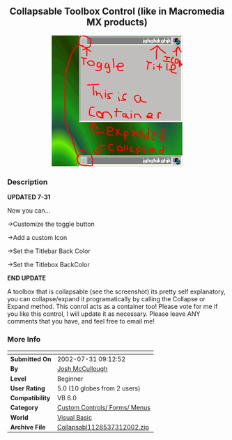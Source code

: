﻿<div align="center">

## Collapsable Toolbox Control \(like in Macromedia MX products\)

<img src="PIC20027311031193800.gif">
</div>

### Description

**UPDATED 7-31**

Now you can...

->Customize the toggle button

->Add a custom Icon

->Set the Titlebar Back Color

->Set the Titlebox BackColor

**END UPDATE**

A toolbox that is collapsable (see the screenshot) its pretty self explanatory, you can collapse/expand it programatically by calling the Collapse or Expand method. This conrol acts as a container too! Please vote for me if you like this control, I will update it as necessary. Please leave ANY comments that you have, and feel free to email me!
 
### More Info
 


<span>             |<span>
---                |---
**Submitted On**   |2002-07-31 09:12:52
**By**             |[Josh McCullough](https://github.com/Planet-Source-Code/PSCIndex/blob/master/ByAuthor/josh-mccullough.md)
**Level**          |Beginner
**User Rating**    |5.0 (10 globes from 2 users)
**Compatibility**  |VB 6\.0
**Category**       |[Custom Controls/ Forms/  Menus](https://github.com/Planet-Source-Code/PSCIndex/blob/master/ByCategory/custom-controls-forms-menus__1-4.md)
**World**          |[Visual Basic](https://github.com/Planet-Source-Code/PSCIndex/blob/master/ByWorld/visual-basic.md)
**Archive File**   |[Collapsabl1128537312002\.zip](https://github.com/Planet-Source-Code/josh-mccullough-collapsable-toolbox-control-like-in-macromedia-mx-products__1-37357/archive/master.zip)








